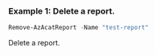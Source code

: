 ### Example 1: Delete a report.
```powershell
Remove-AzAcatReport -Name "test-report"
```

Delete a report.
